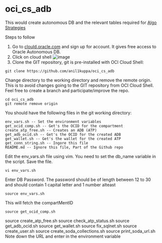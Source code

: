 # oci_cs_adb
This would create autonomous DB and the relevant tables required for [Algo Strategies](https://github.com/anil1kuppa/kha-ching)

Steps to follow
1. Go to [clould.oracle.com](cloud.oracle.com) and sign up for account. It gives free access to Oracle Autonomous DB.
2. Click on cloud shell ![image](https://user-images.githubusercontent.com/24491456/150648801-51912bb9-3cac-4b04-973f-69dbe98f02c5.png)
3. Clone the GIT repository, git is pre-installed with OCI Cloud Shell:
<pre><code>git clone https://github.com/anil1kuppa/oci_cs_adb
</pre></code>
Change directory to the working directory and remove the remote origin. This is to avoid changes going to the GIT repository from OCI Cloud Shell. Feel free to create a branch and participate/improve the repo.
<pre><code>cd oci_cs_adb
git remote remove origin
</pre></code>

You should have the following files in the git working directory:

    env_vars.sh -- Set the environment variables
    get_ocid_comp.sh -- Get's the OCID for the compartment
    create_atp_free.sh -- Creates an ADB (ATP)
    get_adb_ocid.sh -- Get's the OCID for the created ADB
    get_wallet.sh -- Get's the wallet for the created ATP
    get_conn_string.sh -- Ingore this file
    README.md -- Ignore this file, Part of the Github repo

Edit the env_vars.sh file using vim. You need to set the db_name variable in the script. Save the file.

<pre><code>vi env_vars.sh
</pre></code>

Enter DB Password. The password should be of length between 12 to 30 and should contain 1 capital letter and 1 number alteast

<pre><code>source env_vars.sh
</pre></code>

This will fetch the compartMentID

<pre><code>source get_ocid_comp.sh
</pre></code>




source create_atp_free.sh
source check_atp_status.sh
source get_adb_ocid.sh
source get_wallet.sh
source fix_sqlnet.sh
source create_user.sh
source create_soda_collections.sh
source print_soda_url.sh 
Note down the URL and enter in the environment variable 

